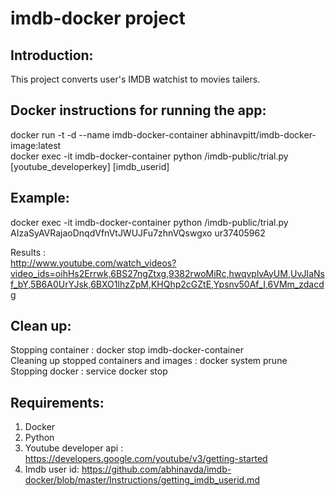 # imdb-docker project

Introduction:
------------  
This project converts user's IMDB watchist to movies tailers.

Docker instructions for running the app:
---------------------------------------  
docker run -t -d --name imdb-docker-container abhinavpitt/imdb-docker-image:latest  
docker exec -it imdb-docker-container python /imdb-public/trial.py [youtube_developerkey] [imdb_userid]  

Example:  
--------  
docker exec -it imdb-docker-container python /imdb-public/trial.py AIzaSyAVRajaoDnqdVfnVtJWUJFu7zhnVQswgxo ur37405962  

Results :  
http://www.youtube.com/watch_videos?video_ids=oihHs2Errwk,6BS27ngZtxg,9382rwoMiRc,hwqvplvAyUM,UvJIaNsf_bY,5B6A0UrYJsk,6BXO1lhzZpM,KHQhp2cGZtE,Ypsnv50Af_I,6VMm_zdacdg

Clean up:  
--------  
Stopping container                        : docker stop imdb-docker-container  
Cleaning up stopped containers and images : docker system prune  
Stopping docker                           : service docker stop  

Requirements:  
------------  
1. Docker
2. Python  
3. Youtube developer api : https://developers.google.com/youtube/v3/getting-started   
4. Imdb user id: https://github.com/abhinavda/imdb-docker/blob/master/Instructions/getting_imdb_userid.md   
